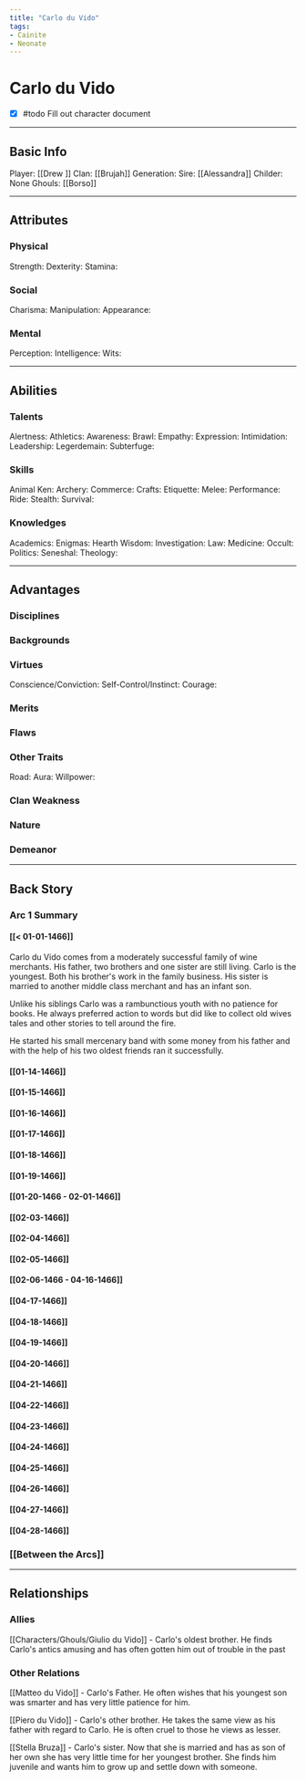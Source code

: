 ```yaml
---
title: "Carlo du Vido"
tags:
- Cainite
- Neonate
---
```


# Carlo du Vido
- [x] #todo Fill out character document
---
## Basic Info
Player: [[Drew ]]
Clan: [[Brujah]]
Generation:
Sire: [[Alessandra]]
Childer: None
Ghouls: [[Borso]]

---

## Attributes
### Physical
Strength: 
Dexterity:
Stamina:

### Social
Charisma:
Manipulation:
Appearance:

### Mental
Perception: 
Intelligence:
Wits:

---

## Abilities
### Talents
Alertness:
Athletics:
Awareness:
Brawl:
Empathy:
Expression:
Intimidation:
Leadership:
Legerdemain:
Subterfuge:

### Skills
Animal Ken:
Archery:
Commerce:
Crafts:
Etiquette:
Melee:
Performance:
Ride:
Stealth:
Survival:

### Knowledges
Academics:
Enigmas:
Hearth Wisdom:
Investigation:
Law:
Medicine:
Occult:
Politics:
Seneshal:
Theology:

---

## Advantages
### Disciplines



### Backgrounds



### Virtues
Conscience/Conviction: 
Self-Control/Instinct:
Courage:

### Merits

### Flaws

### Other Traits
Road:
Aura: 
Willpower:

### Clan Weakness

### Nature

### Demeanor

---
## Back Story
### Arc 1 Summary
#### [[< 01-01-1466]]

Carlo du Vido comes from a moderately successful family of wine merchants. His father, two brothers and one sister are still living. Carlo is the youngest. Both his brother's work in the family business. His sister is married to another middle class merchant and has an infant son. 

Unlike his siblings Carlo was a rambunctious youth with no patience for books. He always preferred action to words but did like to collect old wives tales and other stories to tell around the fire.

He started his small mercenary band with some money from his father and with the help of his two oldest friends ran it successfully.

#### [[01-14-1466]]

#### [[01-15-1466]]

#### [[01-16-1466]]

#### [[01-17-1466]]

#### [[01-18-1466]]

#### [[01-19-1466]]

#### [[01-20-1466 - 02-01-1466]]

#### [[02-03-1466]]

#### [[02-04-1466]]

#### [[02-05-1466]]

#### [[02-06-1466 - 04-16-1466]]

#### [[04-17-1466]]

#### [[04-18-1466]]

#### [[04-19-1466]]

#### [[04-20-1466]]

#### [[04-21-1466]]

#### [[04-22-1466]]

#### [[04-23-1466]]

#### [[04-24-1466]]

#### [[04-25-1466]]

#### [[04-26-1466]]

#### [[04-27-1466]]

#### [[04-28-1466]]

### [[Between the Arcs]]

---

## Relationships

### Allies 
[[Characters/Ghouls/Giulio du Vido]] - Carlo's oldest brother. He finds Carlo's antics amusing and has often gotten him out of trouble in the past

### Other Relations
[[Matteo du Vido]] - Carlo's Father. He often wishes that his youngest son was smarter and has very little patience for him.

[[Piero du Vido]] - Carlo's other brother. He takes the same view as his father with regard to Carlo. He is often cruel to those he views as lesser.

[[Stella Bruza]] - Carlo's sister. Now that she is married and has as son of her own she has very little time for her youngest brother. She finds him juvenile and wants him to grow up and settle down with someone.